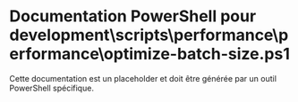 # Documentation PowerShell pour development\scripts\performance\performance\optimize-batch-size.ps1

Cette documentation est un placeholder et doit être générée par un outil PowerShell spécifique.

